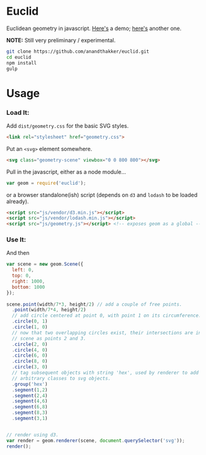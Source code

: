 # Euclid

Euclidean geometry in javascript.
[Here's](http://anandthakker.github.io/euclid/) a demo; [here's](http://anandthakker.github.io/euclid/background.html) another one.

**NOTE:** Still very preliminary / experimental.

```bash
git clone https://github.com/anandthakker/euclid.git
cd euclid
npm install
gulp
```

# Usage

### Load It:

Add `dist/geometry.css` for the basic SVG styles.
```html
<link rel="stylesheet" href="geometry.css">
```

Put an `<svg>` element somewhere.
```html
<svg class="geometry-scene" viewbox="0 0 800 800"></svg>
```

Pull in the javascript, either as a node module...

```javascript
var geom = require('euclid');
```

or a browser standalone(ish) script (depends on `d3` and `lodash` to be 
loaded already).

```html
<script src="js/vendor/d3.min.js"></script>
<script src="js/vendor/lodash.min.js"></script>
<script src="js/geometry.js"></script> <!-- exposes geom as a global -->
```

### Use It:

And then 
``` javascript
var scene = new geom.Scene({
  left: 0,
  top: 0,
  right: 1000,
  bottom: 1000
});
  
scene.point(width/7*3, height/2) // add a couple of free points.
  .point(width/7*4, height/2)
  // add circle centered at point 0, with point 1 on its circumference.
  .circle(0, 1)
  .circle(1, 0)
  // now that two overlapping circles exist, their intersections are in the
  // scene as points 2 and 3.
  .circle(2, 0)
  .circle(4, 0)
  .circle(6, 0)
  .circle(8, 0)
  .circle(3, 0)
  // tag subsequent objects with string 'hex', used by renderer to add
  // arbitrary classes to svg objects.
  .group('hex')
  .segment(1,2)
  .segment(2,4)
  .segment(4,6)
  .segment(6,8)
  .segment(8,3)
  .segment(3,1)


// render using d3.
var render = geom.renderer(scene, document.querySelector('svg'));
render();
```
